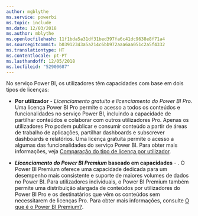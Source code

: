 ```yaml
---
author: mgblythe
ms.service: powerbi
ms.topic: include
ms.date: 12/03/2018
ms.author: mblythe
ms.openlocfilehash: 11f1bda5a31df31bed397fa6c41dc9638e8f71a4
ms.sourcegitcommit: b03912343a5a214c6bb972aaa6aa051c2a5f4332
ms.translationtype: HT
ms.contentlocale: pt-PT
ms.lasthandoff: 12/05/2018
ms.locfileid: "52900687"
---
```

No serviço Power BI, os utilizadores têm capacidades com base em dois tipos de licenças:

* **Por utilizador** - *Licenciamento gratuito e licenciamento do Power BI Pro*. Uma licença Power BI Pro permite o acesso a todos os conteúdos e funcionalidades no serviço Power BI, incluindo a capacidade de partilhar conteúdos e colaborar com outros utilizadores Pro. Apenas os utilizadores Pro podem publicar e consumir conteúdo a partir de áreas de trabalho de aplicações, partilhar dashboards e subscrever dashboards e relatórios. Uma licença gratuita permite o acesso a algumas das funcionalidades do serviço Power BI. Para obter mais informações, veja [Comparação do tipo de licença por utilizador](../service-features-license-type.md#per-user-license-type-comparison).

* ***Licenciamento do Power BI Premium* baseado em capacidades** - . O Power BI Premium oferece uma capacidade dedicada para um desempenho mais consistente e suporte de maiores volumes de dados no Power BI. Para utilizadores individuais, o Power BI Premium também permite uma distribuição alargada de conteúdos por utilizadores do Power BI Pro e os destinatários que vêm os conteúdos sem necessitarem de licenças Pro. Para obter mais informações, consulte [O que é o Power BI Premium?](../service-premium.md).